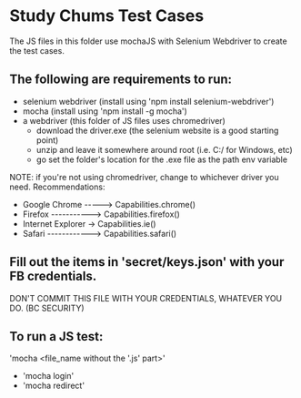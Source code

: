 # Study Chums Test Cases
The JS files in this folder use mochaJS with Selenium Webdriver to create the test cases.

## The following are requirements to run:
* selenium webdriver (install using 'npm install selenium-webdriver')
* mocha              (install using 'npm install -g mocha')
* a webdriver (this folder of JS files uses chromedriver)
  * download the driver.exe (the selenium website is a good starting point)
  * unzip and leave it somewhere around root (i.e. C:/ for Windows, etc)
  * go set the folder's location for the .exe file as the path env variable

NOTE: if you're not using chromedriver, change to whichever driver you need.
Recommendations:
* Google Chrome -----> Capabilities.chrome()
* Firefox -----------> Capabilities.firefox()
* Internet Explorer -> Capabilities.ie()
* Safari ------------> Capabilities.safari()

## Fill out the items in 'secret/keys.json' with your FB credentials.
DON'T COMMIT THIS FILE WITH YOUR CREDENTIALS, WHATEVER YOU DO. (BC SECURITY)

## To run a JS test:
'mocha <file_name without the '.js' part>'
* 'mocha login'
* 'mocha redirect'